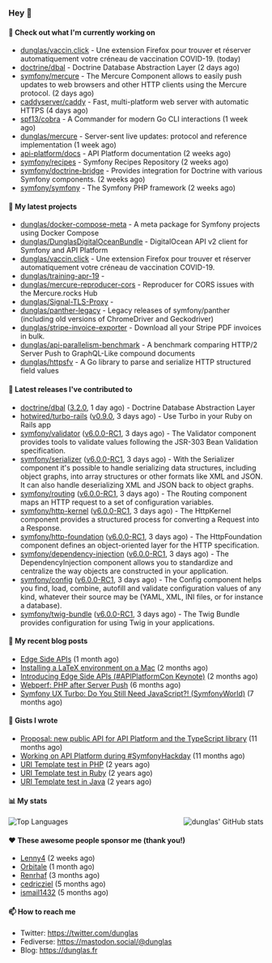 ### Hey 👋

#### 👷 Check out what I'm currently working on

- [dunglas/vaccin.click](https://github.com/dunglas/vaccin.click) - Une extension Firefox pour trouver et réserver automatiquement votre créneau de vaccination COVID-19. (today)
- [doctrine/dbal](https://github.com/doctrine/dbal) - Doctrine Database Abstraction Layer (2 days ago)
- [symfony/mercure](https://github.com/symfony/mercure) - The Mercure Component allows to easily push updates to web browsers and other HTTP clients using the Mercure protocol. (2 days ago)
- [caddyserver/caddy](https://github.com/caddyserver/caddy) - Fast, multi-platform web server with automatic HTTPS (4 days ago)
- [spf13/cobra](https://github.com/spf13/cobra) - A Commander for modern Go CLI interactions (1 week ago)
- [dunglas/mercure](https://github.com/dunglas/mercure) - Server-sent live updates: protocol and reference implementation (1 week ago)
- [api-platform/docs](https://github.com/api-platform/docs) - API Platform documentation (2 weeks ago)
- [symfony/recipes](https://github.com/symfony/recipes) - Symfony Recipes Repository (2 weeks ago)
- [symfony/doctrine-bridge](https://github.com/symfony/doctrine-bridge) - Provides integration for Doctrine with various Symfony components. (2 weeks ago)
- [symfony/symfony](https://github.com/symfony/symfony) - The Symfony PHP framework (2 weeks ago)

#### 🌱 My latest projects

- [dunglas/docker-compose-meta](https://github.com/dunglas/docker-compose-meta) - A meta package for Symfony projects using Docker Compose
- [dunglas/DunglasDigitalOceanBundle](https://github.com/dunglas/DunglasDigitalOceanBundle) - DigitalOcean API v2 client for Symfony and API Platform
- [dunglas/vaccin.click](https://github.com/dunglas/vaccin.click) - Une extension Firefox pour trouver et réserver automatiquement votre créneau de vaccination COVID-19.
- [dunglas/training-apr-19](https://github.com/dunglas/training-apr-19) - 
- [dunglas/mercure-reproducer-cors](https://github.com/dunglas/mercure-reproducer-cors) - Reproducer for CORS issues with the Mercure.rocks Hub
- [dunglas/Signal-TLS-Proxy](https://github.com/dunglas/Signal-TLS-Proxy) - 
- [dunglas/panther-legacy](https://github.com/dunglas/panther-legacy) - Legacy releases of symfony/panther (including old versions of ChromeDriver and Geckodriver)
- [dunglas/stripe-invoice-exporter](https://github.com/dunglas/stripe-invoice-exporter) - Download all your Stripe PDF invoices in bulk.
- [dunglas/api-parallelism-benchmark](https://github.com/dunglas/api-parallelism-benchmark) - A benchmark comparing HTTP/2 Server Push to GraphQL-Like compound documents
- [dunglas/httpsfv](https://github.com/dunglas/httpsfv) - A Go library to parse and serialize HTTP structured field values

#### 🔭 Latest releases I've contributed to

- [doctrine/dbal](https://github.com/doctrine/dbal) ([3.2.0](https://github.com/doctrine/dbal/releases/tag/3.2.0), 1 day ago) - Doctrine Database Abstraction Layer
- [hotwired/turbo-rails](https://github.com/hotwired/turbo-rails) ([v0.9.0](https://github.com/hotwired/turbo-rails/releases/tag/v0.9.0), 3 days ago) - Use Turbo in your Ruby on Rails app
- [symfony/validator](https://github.com/symfony/validator) ([v6.0.0-RC1](https://github.com/symfony/validator/releases/tag/v6.0.0-RC1), 3 days ago) - The Validator component provides tools to validate values following the JSR-303 Bean Validation specification.
- [symfony/serializer](https://github.com/symfony/serializer) ([v6.0.0-RC1](https://github.com/symfony/serializer/releases/tag/v6.0.0-RC1), 3 days ago) - With the Serializer component it&#39;s possible to handle serializing data structures, including object graphs, into array structures or other formats like XML and JSON. It can also handle deserializing XML and JSON back to object graphs.
- [symfony/routing](https://github.com/symfony/routing) ([v6.0.0-RC1](https://github.com/symfony/routing/releases/tag/v6.0.0-RC1), 3 days ago) - The Routing component maps an HTTP request to a set of configuration variables.
- [symfony/http-kernel](https://github.com/symfony/http-kernel) ([v6.0.0-RC1](https://github.com/symfony/http-kernel/releases/tag/v6.0.0-RC1), 3 days ago) - The HttpKernel component provides a structured process for converting a Request into a Response.
- [symfony/http-foundation](https://github.com/symfony/http-foundation) ([v6.0.0-RC1](https://github.com/symfony/http-foundation/releases/tag/v6.0.0-RC1), 3 days ago) - The HttpFoundation component defines an object-oriented layer for the HTTP specification.
- [symfony/dependency-injection](https://github.com/symfony/dependency-injection) ([v6.0.0-RC1](https://github.com/symfony/dependency-injection/releases/tag/v6.0.0-RC1), 3 days ago) - The DependencyInjection component allows you to standardize and centralize the way objects are constructed in your application.
- [symfony/config](https://github.com/symfony/config) ([v6.0.0-RC1](https://github.com/symfony/config/releases/tag/v6.0.0-RC1), 3 days ago) - The Config component helps you find, load, combine, autofill and validate configuration values of any kind, whatever their source may be (YAML, XML, INI files, or for instance a database).
- [symfony/twig-bundle](https://github.com/symfony/twig-bundle) ([v6.0.0-RC1](https://github.com/symfony/twig-bundle/releases/tag/v6.0.0-RC1), 3 days ago) - The Twig Bundle provides configuration for using Twig in your applications.

#### 📜 My recent blog posts

- [Edge Side APIs](https://dunglas.fr/2021/10/edge-side-apis/) (1 month ago)
- [Installing a LaTeX environment on a Mac](https://dunglas.fr/2021/09/installing-a-latex-environment-on-a-mac/) (2 months ago)
- [Introducing Edge Side APIs (#APIPlatformCon Keynote)](https://dunglas.fr/2021/09/introducing-edge-side-apis-apiplatformcon-keynote/) (2 months ago)
- [Webperf: PHP after Server Push](https://dunglas.fr/2021/05/webperf-php-after-server-push/) (6 months ago)
- [Symfony UX Turbo: Do You Still Need JavaScript?! (SymfonyWorld)](https://dunglas.fr/2021/04/symfony-ux-turbo-do-you-still-need-javascript/) (7 months ago)

#### 📓 Gists I wrote

- [Proposal: new public API for API Platform and the TypeScript library](https://gist.github.com/4da2026f34bf7f18e1db955ef8a9b417) (11 months ago)
- [Working on API Platform during #SymfonyHackday](https://gist.github.com/3949272d40e6390cdd2850a4f312a02a) (11 months ago)
- [URI Template test in PHP](https://gist.github.com/5b10b586427cf66e78a968f82f80691a) (2 years ago)
- [URI Template test in Ruby](https://gist.github.com/ec793690f66167cb849c02284ecf748d) (2 years ago)
- [URI Template test in Java](https://gist.github.com/788b70312231d24e46d7632c634784f5) (2 years ago)

#### 📊 My stats

<img align="right" alt="dunglas' GitHub stats" src="https://github-readme-stats.vercel.app/api?username=dunglas&count_private=1&show_icons=true">

![Top Languages](https://github-readme-stats.vercel.app/api/top-langs/?username=dunglas)

#### ❤️ These awesome people sponsor me (thank you!)

- [Lenny4](https://github.com/Lenny4) (2 weeks ago)
- [Orbitale](https://github.com/Orbitale) (1 month ago)
- [Renrhaf](https://github.com/Renrhaf) (3 months ago)
- [cedricziel](https://github.com/cedricziel) (5 months ago)
- [ismail1432](https://github.com/ismail1432) (5 months ago)

#### 📫 How to reach me

- Twitter: https://twitter.com/dunglas
- Fediverse: https://mastodon.social/@dunglas
- Blog: https://dunglas.fr
